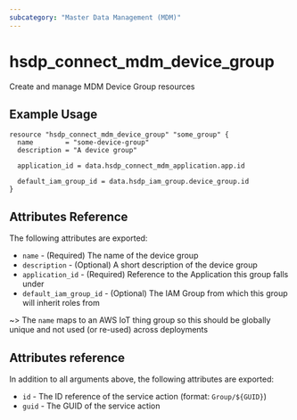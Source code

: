 ```yaml
---
subcategory: "Master Data Management (MDM)"
---
```


# hsdp_connect_mdm_device_group

Create and manage MDM Device Group resources


## Example Usage

```hcl
resource "hsdp_connect_mdm_device_group" "some_group" {
  name        = "some-device-group"
  description = "A device group"
  
  application_id = data.hsdp_connect_mdm_application.app.id
  
  default_iam_group_id = data.hsdp_iam_group.device_group.id
}
```

## Attributes Reference

The following attributes are exported:

* `name` - (Required) The name of the device group
* `description` - (Optional) A short description of the device group
* `application_id` - (Required) Reference to the Application this group falls under
* `default_iam_group_id` - (Optional) The IAM Group from which this group will inherit roles from

~> The `name` maps to an AWS IoT thing group so this should be globally unique and not used (or re-used) across deployments

## Attributes reference

In addition to all arguments above, the following attributes are exported:

* `id` - The ID reference of the service action (format: `Group/${GUID}`)
* `guid` - The GUID of the service action
